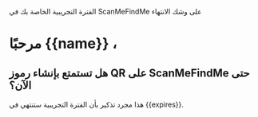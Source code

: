 الفترة التجريبية الخاصة بك في ScanMeFindMe على وشك الانتهاء

<h1> مرحبًا {{name}} ، </h1>
<h2> هل تستمتع بإنشاء رموز QR على ScanMeFindMe حتى الآن؟ </h2>
<p> هذا مجرد تذكير بأن الفترة التجريبية ستنتهي في {{expires}}. </p>